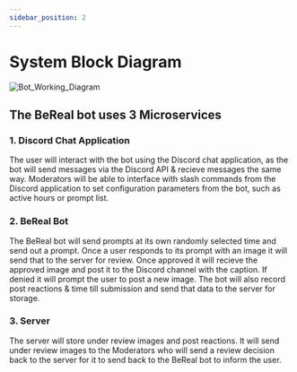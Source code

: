 ```yaml
---
sidebar_position: 2
---
```


# System Block Diagram

![Bot_Working_Diagram](https://github.com/Capstone-Projects-2023-Fall/project-bereal-meets-slack/assets/97468890/a6541cd1-530f-41ae-a1eb-dae055e4f9dd)

## The BeReal bot uses 3 Microservices  

### 1. Discord Chat Application  
The user will interact with the bot using the Discord chat application, as the bot will send messages via the Discord API & recieve messages the same way. Moderators will be able to interface with slash commands from the Discord application to set configuration parameters from the bot, such as active hours or prompt list.
  
### 2. BeReal Bot
The BeReal bot will send prompts at its own randomly selected time and send out a prompt. Once a user responds to its prompt with an image it will send that to the server for review. Once approved it will recieve the approved image and post it to the Discord channel with the caption. If denied it will prompt the user to post a new image. The bot will also record post reactions & time till submission and send that data to the server for storage.  
  
### 3. Server
The server will store under review images and post reactions. It will send under review images to the Moderators who will send a review decision back to the server for it to send back to the BeReal bot to inform the user.
